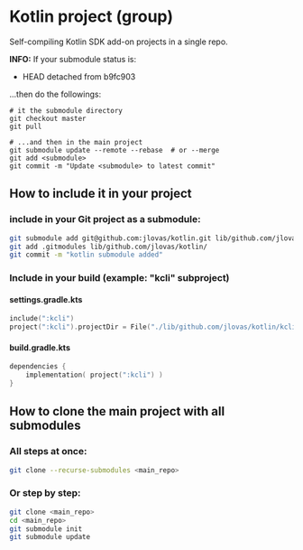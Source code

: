 # Kotlin project (group)
Self-compiling Kotlin SDK add-on projects in a single repo.

__INFO:__ 
If your submodule status is: 
    
- HEAD detached from b9fc903

...then do the followings:
```shell
# it the submodule directory
git checkout master
git pull

# ...and then in the main project
git submodule update --remote --rebase  # or --merge
git add <submodule>
git commit -m "Update <submodule> to latest commit"
```


## How to include it in your project
### include in your Git project as a submodule:
```sh
git submodule add git@github.com:jlovas/kotlin.git lib/github.com/jlovas/kotlin
git add .gitmodules lib/github.com/jlovas/kotlin/
git commit -m "kotlin submodule added"
```


### Include in your build (example: "kcli" subproject)
#### settings.gradle.kts
```kotlin
include(":kcli")
project(":kcli").projectDir = File("./lib/github.com/jlovas/kotlin/kcli")
```

#### build.gradle.kts
```kotlin
dependencies {
    implementation( project(":kcli") )
}
```


## How to clone the main project with all submodules
### All steps at once:
```sh
git clone --recurse-submodules <main_repo>
```

### Or step by step:
```sh
git clone <main_repo>
cd <main_repo>
git submodule init
git submodule update
```
